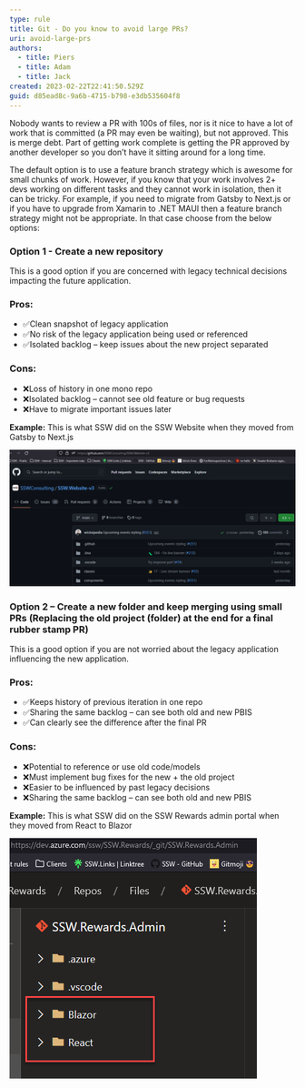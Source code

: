 ```yaml
---
type: rule
title: Git - Do you know to avoid large PRs?
uri: avoid-large-prs
authors:
  - title: Piers
  - title: Adam
  - title: Jack
created: 2023-02-22T22:41:50.529Z
guid: d85ead8c-9a6b-4715-b798-e3db535604f8
---
```

Nobody wants to review a PR with 100s of files, nor is it nice to have a lot of work that is committed (a PR may even be waiting), but not approved. This is merge debt. Part of getting work complete is getting the PR approved by another developer so you don’t have it sitting around for a long time.

<!--endintro-->

The default option is to use a feature branch strategy which is awesome for small chunks of work. However, if you know that your work involves 2+ devs working on different tasks and they cannot work in isolation, then it can be tricky. For example, if you need to migrate from Gatsby to Next.js or if you have to upgrade from Xamarin to .NET MAUI then a feature branch strategy might not be appropriate. In that case choose from the below options:

### Option 1 - Create a new repository

This is a good option if you are concerned with legacy technical decisions impacting the future application.

### Pros:

* ✅Clean snapshot of legacy application 
* ✅No risk of the legacy application being used or referenced 
* ✅Isolated backlog – keep issues about the new project separated

### Cons:

* ❌Loss of history in one mono repo
* ❌Isolated backlog – cannot see old feature or bug requests
* ❌Have to migrate important issues later 

**Example:** This is what SSW did on the SSW Website when they moved from Gatsby to Next.js

![Figure: Good example – Developing the new application in a new repo ](avoid-large-prs-website.png)

### Option 2 – Create a new folder and keep merging using small PRs (Replacing the old project (folder) at the end for a final rubber stamp PR)

This is a good option if you are not worried about the legacy application influencing the new application.

### Pros:

* ✅Keeps history of previous iteration in one repo
* ✅Sharing the same backlog – can see both old and new PBIS
* ✅Can clearly see the difference after the final PR 

### Cons:

* ❌Potential to reference or use old code/models 
* ❌Must implement bug fixes for the new + the old project
* ❌Easier to be influenced by past legacy decisions 
* ❌Sharing the same backlog – can see both old and new PBIS

**Example:** This is what SSW did on the SSW Rewards admin portal when they moved from React to Blazor

![Figure: Good example – Developing your new application in a new folder](avoid-large-prs-portal.png)